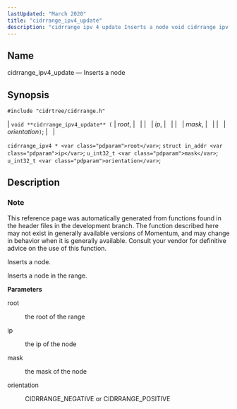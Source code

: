 ```yaml
---
lastUpdated: "March 2020"
title: "cidrrange_ipv4_update"
description: "cidrrange ipv 4 update Inserts a node void cidrrange ipv 4 update root ip mask orientation cidrrange ipv 4 root struct in addr ip u int 32 t mask u int 32 t orientation This reference page was automatically generated from functions found in the header files in the development..."
---
```


<a name="apis.cidrrange_ipv4_update"></a> 
## Name

cidrrange_ipv4_update — Inserts a node

## Synopsis

`#include "cidrtree/cidrrange.h"`

| `void **cidrrange_ipv4_update** (` | <var class="pdparam">root</var>, |   |
|   | <var class="pdparam">ip</var>, |   |
|   | <var class="pdparam">mask</var>, |   |
|   | <var class="pdparam">orientation</var>`)`; |   |

`cidrrange_ipv4 * <var class="pdparam">root</var>`;
`struct in_addr <var class="pdparam">ip</var>`;
`u_int32_t <var class="pdparam">mask</var>`;
`u_int32_t <var class="pdparam">orientation</var>`;<a name="idp48355488"></a> 
## Description

### Note

This reference page was automatically generated from functions found in the header files in the development branch. The function described here may not exist in generally available versions of Momentum, and may change in behavior when it is generally available. Consult your vendor for definitive advice on the use of this function.

Inserts a node.

Inserts a node in the range.

**<a name="idp48358816"></a> Parameters**

<dl class="variablelist">

<dt>root</dt>

<dd>

the root of the range

</dd>

<dt>ip</dt>

<dd>

the ip of the node

</dd>

<dt>mask</dt>

<dd>

the mask of the node

</dd>

<dt>orientation</dt>

<dd>

CIDRRANGE_NEGATIVE or CIDRRANGE_POSITIVE

</dd>

</dl>